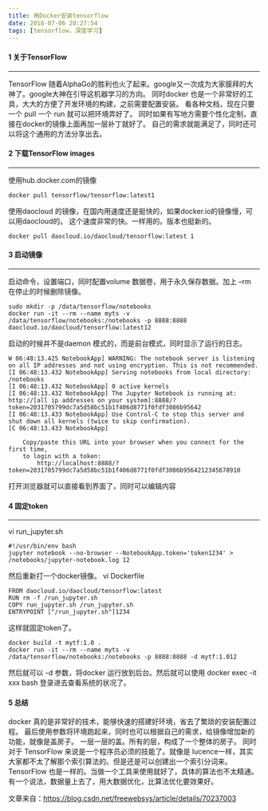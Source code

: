 ```yaml
---
title: 用Docker安装tensorflow
date: 2018-07-06 20:27:54
tags: [tensorflow，深度学习]
---
```


#### 1 关于TensorFlow

------

TensorFlow 随着AlphaGo的胜利也火了起来。google又一次成为大家膜拜的大神了。google大神在引导这机器学习的方向。 同时docker 也是一个非常好的工具，大大的方便了开发环境的构建，之前需要配置安装。 看各种文档，现在只要一个 pull 一个 run 就可以把环境弄好了。 同时如果有写地方需要个性化定制，直接在docker的镜像上面再加一层补丁就好了。 自己的需求就能满足了，同时还可以将这个通用的方法分享出去。

<!-- more--> 	

#### 2 下载TensorFlow images

------

使用hub.docker.com的镜像

```
docker pull tensorflow/tensorflow:latest1
```

使用daocloud 的镜像，在国内用速度还是挺快的，如果docker.io的镜像慢，可以用daocloud的。 
这个速度非常的快。一样用的。版本也挺新的。

```
docker pull daocloud.io/daocloud/tensorflow:latest 1
```

#### 3 启动镜像 

------

启动命令，设置端口，同时配置volume 数据卷，用于永久保存数据。加上 –rm 在停止的时候删除镜像。

```
sudo mkdir -p /data/tensorflow/notebooks
docker run -it --rm --name myts -v /data/tensorflow/notebooks:/notebooks -p 8888:8888 daocloud.io/daocloud/tensorflow:latest12
```

启动的时候并不是daemon 模式的，而是前台模式，同时显示了运行的日志。

```
W 06:48:13.425 NotebookApp] WARNING: The notebook server is listening on all IP addresses and not using encryption. This is not recommended.
[I 06:48:13.432 NotebookApp] Serving notebooks from local directory: /notebooks
[I 06:48:13.432 NotebookApp] 0 active kernels 
[I 06:48:13.432 NotebookApp] The Jupyter Notebook is running at: http://[all ip addresses on your system]:8888/?token=2031705799dc7a5d58bc51b1f406d8771f0fdf3086b95642
[I 06:48:13.433 NotebookApp] Use Control-C to stop this server and shut down all kernels (twice to skip confirmation).
[C 06:48:13.433 NotebookApp] 

    Copy/paste this URL into your browser when you connect for the first time,
    to login with a token:
        http://localhost:8888/?token=2031705799dc7a5d58bc51b1f406d8771f0fdf3086b9564212345678910
```

打开浏览器就可以直接看到界面了，同时可以编辑内容

#### 4 固定token

------

vi run_jupyter.sh

```
#!/usr/bin/env bash
jupyter notebook --no-browser --NotebookApp.token='token1234' > /notebooks/jupyter-notebook.log 12
```

然后重新打一个docker镜像。 
vi Dockerfile

```
FROM daocloud.io/daocloud/tensorflow:latest
RUN rm -f /run_jupyter.sh
COPY run_jupyter.sh /run_jupyter.sh
ENTRYPOINT ["/run_jupyter.sh"]1234
```

这样就固定token了。

```
docker build -t mytf:1.0 .
docker run -it --rm --name myts -v /data/tensorflow/notebooks:/notebooks -p 8888:8888 -d mytf:1.012
```

然后就可以 -d 参数，将docker 运行放到后台。然后就可以使用 docker exec -it xxx bash 登录进去查看系统的状况了。

#### 5 总结

docker 真的是非常好的技术，能够快速的搭建好环境，省去了繁琐的安装配置过程。 最后使用参数将环境跑起来，同时也可以根据自己的需求，给镜像增加新的功能，就像是盖房子。 一层一层的盖。所有的层，构成了一个整体的房子。 同时对于 TensorFlow 来说是一个程序员必须的技能了。就像是 lucence一样，其实大家都不太了解那个索引算法的。但是还是可以创建出一个索引分词来。 TensorFlow 也是一样的。当做一个工具来使用就好了，具体的算法也不太精通。 有一个说法，数据量上去了，用大数据优化，比算法优化要效果好。

文章来自：https://blog.csdn.net/freewebsys/article/details/70237003